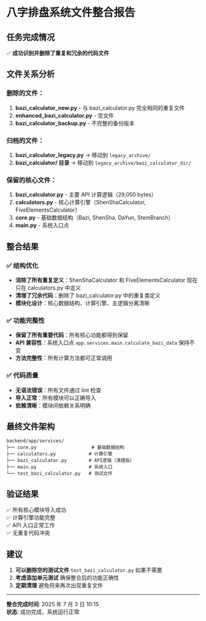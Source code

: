 # 八字排盘系统文件整合报告

## 任务完成情况

✅ **成功识别并删除了重复和冗余的代码文件**

## 文件关系分析

### 删除的文件：

1. **bazi_calculator_new.py** - 与 bazi_calculator.py 完全相同的重复文件
2. **enhanced_bazi_calculator.py** - 空文件
3. **bazi_calculator_backup.py** - 不完整的备份版本

### 归档的文件：

1. **bazi_calculator_legacy.py** → 移动到 `legacy_archive/`
2. **bazi_calculator/ 目录** → 移动到 `legacy_archive/bazi_calculator_dir/`

### 保留的核心文件：

1. **bazi_calculator.py** - 主要 API 计算逻辑（29,050 bytes）
2. **calculators.py** - 核心计算引擎（ShenShaCalculator, FiveElementsCalculator）
3. **core.py** - 基础数据结构（Bazi, ShenSha, DaYun, StemBranch）
4. **main.py** - 系统入口点

## 整合结果

### ✅ 结构优化

- **消除了所有重复定义**：ShenShaCalculator 和 FiveElementsCalculator 现在只在 calculators.py 中定义
- **清理了冗余代码**：删除了 bazi_calculator.py 中的重复类定义
- **模块化设计**：核心数据结构、计算引擎、主逻辑分离清晰

### ✅ 功能完整性

- **保留了所有重要代码**：所有核心功能都得到保留
- **API 兼容性**：系统入口点 `app.services.main.calculate_bazi_data` 保持不变
- **方法完整性**：所有计算方法都可正常调用

### ✅ 代码质量

- **无语法错误**：所有文件通过 lint 检查
- **导入正常**：所有模块可以正确导入
- **依赖清晰**：模块间依赖关系明确

## 最终文件架构

```
backend/app/services/
├── core.py                    # 基础数据结构
├── calculators.py            # 计算引擎
├── bazi_calculator.py        # API逻辑（清理版）
├── main.py                   # 系统入口
└── test_bazi_calculator.py   # 测试文件
```

## 验证结果

✅ 所有核心模块导入成功  
✅ 计算引擎功能完整  
✅ API 入口正常工作  
✅ 无重复代码冲突

## 建议

1. **可以删除空的测试文件** `test_bazi_calculator.py` 如果不需要
2. **考虑添加单元测试** 确保整合后的功能正确性
3. **定期清理** 避免将来再次出现重复文件

---

**整合完成时间**: 2025 年 7 月 3 日 10:15  
**状态**: 成功完成，系统运行正常
